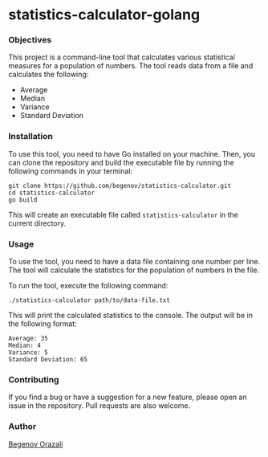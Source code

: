 # statistics-calculator-golang

### Objectives

This project is a command-line tool that calculates various statistical measures for a population of numbers. The tool reads data from a file and calculates the following:

 -   Average
 -   Median
 -   Variance
 -   Standard Deviation


 ### Installation

 To use this tool, you need to have Go installed on your machine. Then, you can clone the repository and build the executable file by running the following commands in your terminal:

```
git clone https://github.com/begenov/statistics-calculator.git
cd statistics-calculator
go build
```

This will create an executable file called `statistics-calculator` in the current directory.

### Usage

To use the tool, you need to have a data file containing one number per line. The tool will calculate the statistics for the population of numbers in the file.

To run the tool, execute the following command:

```
./statistics-calculator path/to/data-file.txt
```

This will print the calculated statistics to the console. The output will be in the following format:

```
Average: 35
Median: 4
Variance: 5
Standard Deviation: 65
```

### Contributing

If you find a bug or have a suggestion for a new feature, please open an issue in the repository. Pull requests are also welcome.

### Author 

[Begenov Orazali](https://web.telegram.org/k/#-1534948409)